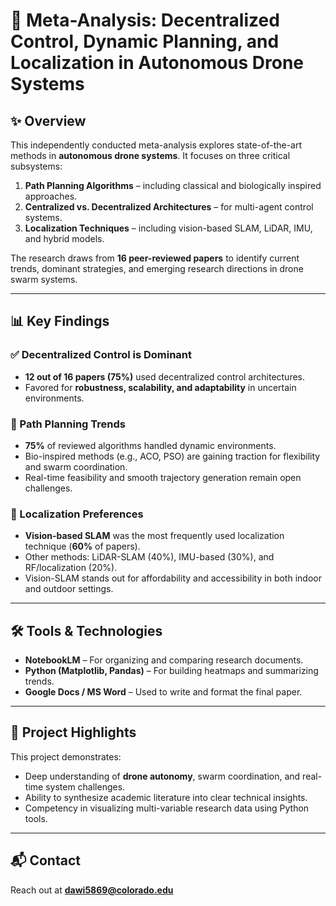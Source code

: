 # 🧠 Meta-Analysis: Decentralized Control, Dynamic Planning, and Localization in Autonomous Drone Systems

## ✨ Overview
This independently conducted meta-analysis explores state-of-the-art methods in **autonomous drone systems**. It focuses on three critical subsystems:
1. **Path Planning Algorithms** – including classical and biologically inspired approaches.
2. **Centralized vs. Decentralized Architectures** – for multi-agent control systems.
3. **Localization Techniques** – including vision-based SLAM, LiDAR, IMU, and hybrid models.

The research draws from **16 peer-reviewed papers** to identify current trends, dominant strategies, and emerging research directions in drone swarm systems.

---

## 📊 Key Findings

### ✅ Decentralized Control is Dominant
- **12 out of 16 papers (75%)** used decentralized control architectures.
- Favored for **robustness, scalability, and adaptability** in uncertain environments.

### 🔄 Path Planning Trends
- **75%** of reviewed algorithms handled dynamic environments.
- Bio-inspired methods (e.g., ACO, PSO) are gaining traction for flexibility and swarm coordination.
- Real-time feasibility and smooth trajectory generation remain open challenges.

### 📍 Localization Preferences
- **Vision-based SLAM** was the most frequently used localization technique (**60%** of papers).
- Other methods: LiDAR-SLAM (40%), IMU-based (30%), and RF/localization (20%).
- Vision-SLAM stands out for affordability and accessibility in both indoor and outdoor settings.

---

## 🛠 Tools & Technologies

- **NotebookLM** – For organizing and comparing research documents.
- **Python (Matplotlib, Pandas)** – For building heatmaps and summarizing trends.
- **Google Docs / MS Word** – Used to write and format the final paper.

---

## 📘 Project Highlights

This project demonstrates:
- Deep understanding of **drone autonomy**, swarm coordination, and real-time system challenges.
- Ability to synthesize academic literature into clear technical insights.
- Competency in visualizing multi-variable research data using Python tools.

---

## 📬 Contact
Reach out at **dawi5869@colorado.edu**
